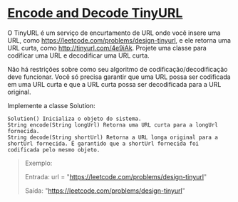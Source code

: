 # [Encode and Decode TinyURL](https://leetcode.com/problems/encode-and-decode-tinyurl/)

O TinyURL é um serviço de encurtamento de URL onde você insere uma URL, como https://leetcode.com/problems/design-tinyurl, e ele retorna uma URL curta, como http://tinyurl.com/4e9iAk. Projete uma classe para codificar uma URL e decodificar uma URL curta.

Não há restrições sobre como seu algoritmo de codificação/decodificação deve funcionar. Você só precisa garantir que uma URL possa ser codificada em uma URL curta e que a URL curta possa ser decodificada para a URL original.

Implemente a classe Solution:

    Solution() Inicializa o objeto do sistema.
    String encode(String longUrl) Retorna uma URL curta para a longUrl fornecida.
    String decode(String shortUrl) Retorna a URL longa original para a shortUrl fornecida. É garantido que a shortUrl fornecida foi codificada pelo mesmo objeto.

> Exemplo:
> 
> Entrada: url = "https://leetcode.com/problems/design-tinyurl"
> 
> Saída: "https://leetcode.com/problems/design-tinyurl"
